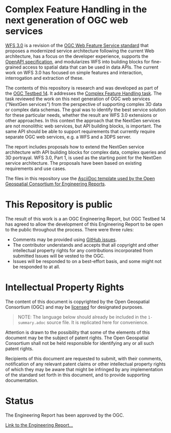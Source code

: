 # Complex Feature Handling in the next generation of OGC web services

[WFS 3.0](https://github.com/opengeospatial/WFS_FES) is a revision of the
[OGC Web Feature Service standard](http://www.opengeospatial.org/standards/wfs) that proposes a modernized service architecture following the current Web architecture, has a focus on the developer experience, supports the [OpenAPI specification](https://www.openapis.org/), and modularizes WFS into building blocks for fine-grained access to spatial data that can be used in data APIs. The current work on WFS 3.0 has focused on simple features and interaction, interrogation and extraction of these.

The contents of this repository is research and was developed as part of the [OGC Testbed 14](http://www.opengeospatial.org/projects/initiatives/testbed14). It addresses the [Complex Feature Handling task](https://portal.opengeospatial.org/files/77327#ComplexFeatures). The task reviewed the work on this next generation of OGC web services ("NextGen services") from the perspective of supporting complex 3D data or complex data schemas. The goal was to identify the best service solution for these particular needs, whether the result are WFS 3.0 extensions or other approaches. In this context the approach that the NextGen services are not monolithic web services, but API building blocks, is important. The same API should be able to support requirements that currently require separate OGC web services, e.g. a WFS and a 3DPS server.

The report includes proposals how to extend the NextGen service architecture with API building blocks for complex data, complex queries and 3D portrayal. WFS 3.0, Part 1, is used as the starting point for the NextGen service architecture. The proposals have been based on existing requirements and use cases.

The files in this repository use the [AsciiDoc template used by the Open Geospatial Consortium for Engineering Reports](https://github.com/opengeospatial/er_template).

# This Repository is public

The result of this work is a an OGC Engineering Report, but OGC Testbed 14 has agreed to allow the development of this Engineering Report to be open to the public throughout the process. There were three rules:

* Comments may be provided using [GitHub issues](https://github.com/opengeospatial/D040-Complex_Feature_Handling_Engineering_Report/issues).
* The contributor understands and accepts that all copyright and other intellectual property rights for any contributions incorporated from submitted Issues will be vested to the OGC.
* Issues will be responded to on a best-effort basis, and some might not be responded to at all.

# Intellectual Property Rights

The content of this document is copyrighted by the Open Geospatial Consortium (OGC) and may be [licensed](https://github.com/opengeospatial/D040-Complex_Feature_Handling_Engineering_Report/blob/master/LICENSE) for designated purposes.

> NOTE: The language below should already be included in the `1-summary.adoc` source file. It is replicated here for convenience.

Attention is drawn to the possibility that some of the elements of this document may be the subject of patent rights. The Open Geospatial Consortium shall not be held responsible for identifying any or all such patent rights.

Recipients of this document are requested to submit, with their comments, notification of any relevant patent claims or other intellectual property rights of which they may be aware that might be infringed by any implementation of the standard set forth in this document, and to provide supporting documentation.

# Status

The Engineering Report has been approved by the OGC.

[Link to the Engineering Report...](http://docs.opengeospatial.org/per/18-021.html)
